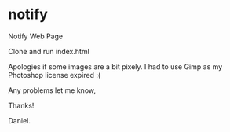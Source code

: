 # notify
Notify Web Page

Clone and run index.html

Apologies if some images are a bit pixely. I had to use Gimp as my Photoshop license expired :(

Any problems let me know,

Thanks!

Daniel.
